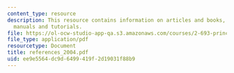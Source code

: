 ```yaml
---
content_type: resource
description: This resource contains information on articles and books, datasheets,
  manuals and tutorials.
file: https://ol-ocw-studio-app-qa.s3.amazonaws.com/courses/2-693-principles-of-oceanographic-instrument-systems-sensors-and-measurements-13-998-spring-2004/ee9e5564dc9d6499419f2d19031f88b9_references_2004.pdf
file_type: application/pdf
resourcetype: Document
title: references_2004.pdf
uid: ee9e5564-dc9d-6499-419f-2d19031f88b9
---
```

